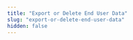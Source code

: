 ```yaml
---
title: "Export or Delete End User Data"
slug: "export-or-delete-end-user-data"
hidden: false
---
```

